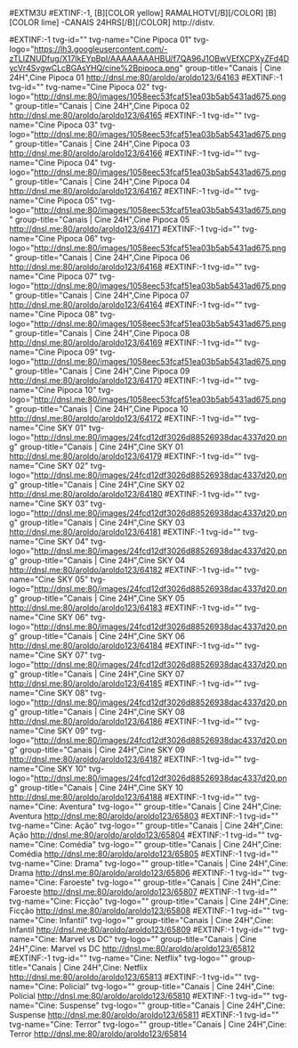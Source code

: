 




#EXTM3U
#EXTINF:-1, [B][COLOR  yellow] RAMALHOTV[/B][/COLOR]  [B][COLOR lime] -CANAIS 24HRS[/B][/COLOR]
http://distv.

#EXTINF:-1 tvg-id="" tvg-name="Cine Pipoca 01" tvg-logo="https://lh3.googleusercontent.com/-zTLIZNUDfug/X17IkEYpBpI/AAAAAAAAHBU/f7QA96J1OBwVEfXCPXyZFd4DycVr4SvgwCLcBGAsYHQ/cine%2Bpipoca.png" group-title="Canais | Cine 24H",Cine Pipoca 01
http://dnsl.me:80/aroldo/aroldo123/64163
#EXTINF:-1 tvg-id="" tvg-name="Cine Pipoca 02" tvg-logo="http://dnsl.me:80/images/1058eec53fcaf51ea03b5ab5431ad675.png" group-title="Canais | Cine 24H",Cine Pipoca 02
http://dnsl.me:80/aroldo/aroldo123/64165
#EXTINF:-1 tvg-id="" tvg-name="Cine Pipoca 03" tvg-logo="http://dnsl.me:80/images/1058eec53fcaf51ea03b5ab5431ad675.png" group-title="Canais | Cine 24H",Cine Pipoca 03
http://dnsl.me:80/aroldo/aroldo123/64166
#EXTINF:-1 tvg-id="" tvg-name="Cine Pipoca 04" tvg-logo="http://dnsl.me:80/images/1058eec53fcaf51ea03b5ab5431ad675.png" group-title="Canais | Cine 24H",Cine Pipoca 04
http://dnsl.me:80/aroldo/aroldo123/64167
#EXTINF:-1 tvg-id="" tvg-name="Cine Pipoca 05" tvg-logo="http://dnsl.me:80/images/1058eec53fcaf51ea03b5ab5431ad675.png" group-title="Canais | Cine 24H",Cine Pipoca 05
http://dnsl.me:80/aroldo/aroldo123/64171
#EXTINF:-1 tvg-id="" tvg-name="Cine Pipoca 06" tvg-logo="http://dnsl.me:80/images/1058eec53fcaf51ea03b5ab5431ad675.png" group-title="Canais | Cine 24H",Cine Pipoca 06
http://dnsl.me:80/aroldo/aroldo123/64168
#EXTINF:-1 tvg-id="" tvg-name="Cine Pipoca 07" tvg-logo="http://dnsl.me:80/images/1058eec53fcaf51ea03b5ab5431ad675.png" group-title="Canais | Cine 24H",Cine Pipoca 07
http://dnsl.me:80/aroldo/aroldo123/64164
#EXTINF:-1 tvg-id="" tvg-name="Cine Pipoca 08" tvg-logo="http://dnsl.me:80/images/1058eec53fcaf51ea03b5ab5431ad675.png" group-title="Canais | Cine 24H",Cine Pipoca 08
http://dnsl.me:80/aroldo/aroldo123/64169
#EXTINF:-1 tvg-id="" tvg-name="Cine Pipoca 09" tvg-logo="http://dnsl.me:80/images/1058eec53fcaf51ea03b5ab5431ad675.png" group-title="Canais | Cine 24H",Cine Pipoca 09
http://dnsl.me:80/aroldo/aroldo123/64170
#EXTINF:-1 tvg-id="" tvg-name="Cine Pipoca 10" tvg-logo="http://dnsl.me:80/images/1058eec53fcaf51ea03b5ab5431ad675.png" group-title="Canais | Cine 24H",Cine Pipoca 10
http://dnsl.me:80/aroldo/aroldo123/64172
#EXTINF:-1 tvg-id="" tvg-name="Cine SKY 01" tvg-logo="http://dnsl.me:80/images/24fcd12df3026d88526938dac4337d20.png" group-title="Canais | Cine 24H",Cine SKY 01
http://dnsl.me:80/aroldo/aroldo123/64179
#EXTINF:-1 tvg-id="" tvg-name="Cine SKY 02" tvg-logo="http://dnsl.me:80/images/24fcd12df3026d88526938dac4337d20.png" group-title="Canais | Cine 24H",Cine SKY 02
http://dnsl.me:80/aroldo/aroldo123/64180
#EXTINF:-1 tvg-id="" tvg-name="Cine SKY 03" tvg-logo="http://dnsl.me:80/images/24fcd12df3026d88526938dac4337d20.png" group-title="Canais | Cine 24H",Cine SKY 03
http://dnsl.me:80/aroldo/aroldo123/64181
#EXTINF:-1 tvg-id="" tvg-name="Cine SKY 04" tvg-logo="http://dnsl.me:80/images/24fcd12df3026d88526938dac4337d20.png" group-title="Canais | Cine 24H",Cine SKY 04
http://dnsl.me:80/aroldo/aroldo123/64182
#EXTINF:-1 tvg-id="" tvg-name="Cine SKY 05" tvg-logo="http://dnsl.me:80/images/24fcd12df3026d88526938dac4337d20.png" group-title="Canais | Cine 24H",Cine SKY 05
http://dnsl.me:80/aroldo/aroldo123/64183
#EXTINF:-1 tvg-id="" tvg-name="Cine SKY 06" tvg-logo="http://dnsl.me:80/images/24fcd12df3026d88526938dac4337d20.png" group-title="Canais | Cine 24H",Cine SKY 06
http://dnsl.me:80/aroldo/aroldo123/64184
#EXTINF:-1 tvg-id="" tvg-name="Cine SKY 07" tvg-logo="http://dnsl.me:80/images/24fcd12df3026d88526938dac4337d20.png" group-title="Canais | Cine 24H",Cine SKY 07
http://dnsl.me:80/aroldo/aroldo123/64185
#EXTINF:-1 tvg-id="" tvg-name="Cine SKY 08" tvg-logo="http://dnsl.me:80/images/24fcd12df3026d88526938dac4337d20.png" group-title="Canais | Cine 24H",Cine SKY 08
http://dnsl.me:80/aroldo/aroldo123/64186
#EXTINF:-1 tvg-id="" tvg-name="Cine SKY 09" tvg-logo="http://dnsl.me:80/images/24fcd12df3026d88526938dac4337d20.png" group-title="Canais | Cine 24H",Cine SKY 09
http://dnsl.me:80/aroldo/aroldo123/64187
#EXTINF:-1 tvg-id="" tvg-name="Cine SKY 10" tvg-logo="http://dnsl.me:80/images/24fcd12df3026d88526938dac4337d20.png" group-title="Canais | Cine 24H",Cine SKY 10
http://dnsl.me:80/aroldo/aroldo123/64188
#EXTINF:-1 tvg-id="" tvg-name="Cine: Aventura" tvg-logo="" group-title="Canais | Cine 24H",Cine: Aventura
http://dnsl.me:80/aroldo/aroldo123/65803
#EXTINF:-1 tvg-id="" tvg-name="Cine: Ação" tvg-logo="" group-title="Canais | Cine 24H",Cine: Ação
http://dnsl.me:80/aroldo/aroldo123/65804
#EXTINF:-1 tvg-id="" tvg-name="Cine: Comédia" tvg-logo="" group-title="Canais | Cine 24H",Cine: Comédia
http://dnsl.me:80/aroldo/aroldo123/65805
#EXTINF:-1 tvg-id="" tvg-name="Cine: Drama" tvg-logo="" group-title="Canais | Cine 24H",Cine: Drama
http://dnsl.me:80/aroldo/aroldo123/65806
#EXTINF:-1 tvg-id="" tvg-name="Cine: Faroeste" tvg-logo="" group-title="Canais | Cine 24H",Cine: Faroeste
http://dnsl.me:80/aroldo/aroldo123/65807
#EXTINF:-1 tvg-id="" tvg-name="Cine: Ficção" tvg-logo="" group-title="Canais | Cine 24H",Cine: Ficção
http://dnsl.me:80/aroldo/aroldo123/65808
#EXTINF:-1 tvg-id="" tvg-name="Cine: Infantil" tvg-logo="" group-title="Canais | Cine 24H",Cine: Infantil
http://dnsl.me:80/aroldo/aroldo123/65809
#EXTINF:-1 tvg-id="" tvg-name="Cine: Marvel vs DC" tvg-logo="" group-title="Canais | Cine 24H",Cine: Marvel vs DC
http://dnsl.me:80/aroldo/aroldo123/65812
#EXTINF:-1 tvg-id="" tvg-name="Cine: Netflix" tvg-logo="" group-title="Canais | Cine 24H",Cine: Netflix
http://dnsl.me:80/aroldo/aroldo123/65813
#EXTINF:-1 tvg-id="" tvg-name="Cine: Policial" tvg-logo="" group-title="Canais | Cine 24H",Cine: Policial
http://dnsl.me:80/aroldo/aroldo123/65810
#EXTINF:-1 tvg-id="" tvg-name="Cine: Suspense" tvg-logo="" group-title="Canais | Cine 24H",Cine: Suspense
http://dnsl.me:80/aroldo/aroldo123/65811
#EXTINF:-1 tvg-id="" tvg-name="Cine: Terror" tvg-logo="" group-title="Canais | Cine 24H",Cine: Terror
http://dnsl.me:80/aroldo/aroldo123/65814
